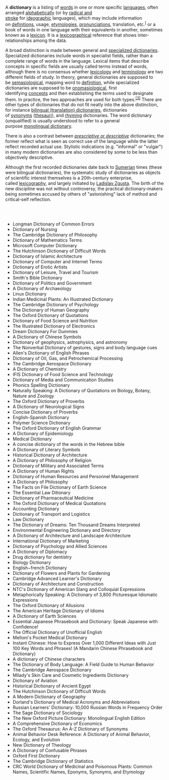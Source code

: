<p>A&nbsp;<strong>dictionary</strong>&nbsp;is a listing of&nbsp;<a title="Word" href="https://en.wikipedia.org/wiki/Word">words</a>&nbsp;in one or more specific&nbsp;<a title="Language" href="https://en.wikipedia.org/wiki/Language">languages</a>, often arranged&nbsp;<a title="Alphabetical order" href="https://en.wikipedia.org/wiki/Alphabetical_order">alphabetically</a>&nbsp;(or by&nbsp;<a class="mw-redirect" title="Radical-and-stroke sorting" href="https://en.wikipedia.org/wiki/Radical-and-stroke_sorting">radical and stroke</a>&nbsp;for&nbsp;<a class="mw-redirect" title="Ideographic" href="https://en.wikipedia.org/wiki/Ideographic">ideographic</a>&nbsp;languages), which may include information on&nbsp;<a title="Definition" href="https://en.wikipedia.org/wiki/Definition">definitions</a>, usage,&nbsp;<a class="mw-redirect" title="Etymologies" href="https://en.wikipedia.org/wiki/Etymologies">etymologies</a>,&nbsp;<a title="Pronunciation" href="https://en.wikipedia.org/wiki/Pronunciation">pronunciations</a>, translation, etc.<sup id="cite_ref-Web1_1-0" class="reference"><a href="https://en.wikipedia.org/wiki/Dictionary#cite_note-Web1-1">[</a></sup>&nbsp;or a book of words in one language with their equivalents in another, sometimes known as a&nbsp;<a title="Lexicon" href="https://en.wikipedia.org/wiki/Lexicon">lexicon</a>.&nbsp;It is a&nbsp;<a title="Lexicography" href="https://en.wikipedia.org/wiki/Lexicography">lexicographical</a>&nbsp;reference that shows inter-relationships among the data.</p>
<p>A broad distinction is made between general and&nbsp;<a class="mw-redirect" title="Specialized dictionaries" href="https://en.wikipedia.org/wiki/Specialized_dictionaries">specialized dictionaries</a>. Specialized dictionaries include words in specialist fields, rather than a complete range of words in the language. Lexical items that describe concepts in specific fields are usually called terms instead of words, although there is no consensus whether&nbsp;<a title="Lexicology" href="https://en.wikipedia.org/wiki/Lexicology">lexicology</a>&nbsp;and&nbsp;<a title="Terminology" href="https://en.wikipedia.org/wiki/Terminology">terminology</a>&nbsp;are two different fields of study. In theory, general dictionaries are supposed to be&nbsp;<a title="Semasiology" href="https://en.wikipedia.org/wiki/Semasiology">semasiological</a>, mapping word to&nbsp;<a title="Definition" href="https://en.wikipedia.org/wiki/Definition">definition</a>, while specialized dictionaries are supposed to be&nbsp;<a title="Onomasiology" href="https://en.wikipedia.org/wiki/Onomasiology">onomasiological</a>, first identifying&nbsp;<a title="Concept" href="https://en.wikipedia.org/wiki/Concept">concepts</a>&nbsp;and then establishing the terms used to designate them. In practice, the two approaches are used for both types.<sup id="cite_ref-Sterkenburg2003_3-0" class="reference"><a href="https://en.wikipedia.org/wiki/Dictionary#cite_note-Sterkenburg2003-3">[3]</a></sup>&nbsp;There are other types of dictionaries that do not fit neatly into the above distinction, for instance&nbsp;<a title="Bilingual dictionary" href="https://en.wikipedia.org/wiki/Bilingual_dictionary">bilingual (translation) dictionaries</a>, dictionaries of&nbsp;<a title="Synonym" href="https://en.wikipedia.org/wiki/Synonym">synonyms</a>&nbsp;(<a title="Thesaurus" href="https://en.wikipedia.org/wiki/Thesaurus">thesauri</a>), and&nbsp;<a class="mw-redirect" title="Rhyming" href="https://en.wikipedia.org/wiki/Rhyming">rhyming</a>&nbsp;dictionaries. The word dictionary (unqualified) is usually understood to refer to a general purpose&nbsp;<a class="mw-redirect" title="Monolingual dictionary" href="https://en.wikipedia.org/wiki/Monolingual_dictionary">monolingual dictionary</a>.</p>
<p>There is also a contrast between&nbsp;<a class="mw-redirect" title="Prescription and description" href="https://en.wikipedia.org/wiki/Prescription_and_description"><em>prescriptive</em>&nbsp;or&nbsp;<em>descriptive</em></a>&nbsp;dictionaries; the former reflect what is seen as correct use of the language while the latter reflect recorded actual use. Stylistic indications (e.g. "informal" or "vulgar") in many modern dictionaries are also considered by some to be less than objectively descriptive.</p>
<p>Although the first recorded dictionaries date back to&nbsp;<a title="Sumer" href="https://en.wikipedia.org/wiki/Sumer">Sumerian</a>&nbsp;times (these were bilingual dictionaries), the systematic study of dictionaries as objects of scientific interest themselves is a 20th-century enterprise, called&nbsp;<a title="Lexicography" href="https://en.wikipedia.org/wiki/Lexicography">lexicography</a>, and largely initiated by&nbsp;<a title="Ladislav Zgusta" href="https://en.wikipedia.org/wiki/Ladislav_Zgusta">Ladislav Zgusta</a>.&nbsp;The birth of the new discipline was not without controversy, the practical dictionary-makers being sometimes accused by others of "astonishing" lack of method and critical-self reflection.</p>

</br>

<h2> </h2>



<ul>

                             

 <li><a target="_blank" href="https://github.com/manjunath5496/Dictionaries/blob/master/dic(2).pdf" style="text-decoration:none;">Longman Dictionary of Common Errors</a></li>
<li><a target="_blank" href="https://github.com/manjunath5496/Dictionaries/blob/master/dic(3).pdf" style="text-decoration:none;">Dictionary of Nursing</a></li>
 <li><a target="_blank" href="https://github.com/manjunath5496/Dictionaries/blob/master/dic(4).pdf" style="text-decoration:none;">The Cambridge Dictionary of Philosophy</a></li>                              
<li><a target="_blank" href="https://github.com/manjunath5496/Dictionaries/blob/master/dic(5).pdf" style="text-decoration:none;">Dictionary of Mathematics Terms</a></li>
<li><a target="_blank" href="https://github.com/manjunath5496/Dictionaries/blob/master/dic(6).pdf" style="text-decoration:none;">Microsoft Computer Dictionary</a></li>
 

 <li><a target="_blank" href="https://github.com/manjunath5496/Dictionaries/blob/master/dic(8).pdf" style="text-decoration:none;">The Hutchinson Dictionary of Difficult Words</a></li>
   <li><a target="_blank" href="https://github.com/manjunath5496/Dictionaries/blob/master/dic(9).pdf" style="text-decoration:none;">Dictionary of Islamic Architecture</a></li>                             
 <li><a target="_blank" href="https://github.com/manjunath5496/Dictionaries/blob/master/dic(10).pdf" style="text-decoration:none;">Dictionary of Computer and Internet Terms </a></li>                              
<li><a target="_blank" href="https://github.com/manjunath5496/Dictionaries/blob/master/dic(11).pdf" style="text-decoration:none;">Dictionary of Erotic Artists</a></li>
<li><a target="_blank" href="https://github.com/manjunath5496/Dictionaries/blob/master/dic(12).pdf" style="text-decoration:none;">Dictionary of Leisure, Travel and Tourism</a></li>
<li><a target="_blank" href="https://github.com/manjunath5496/Dictionaries/blob/master/dic(13).pdf" style="text-decoration:none;">Smith's Bible Dictionary</a></li>
                              
<li><a target="_blank" href="https://github.com/manjunath5496/Dictionaries/blob/master/dic(14).pdf" style="text-decoration:none;">Dictionary of Politics and Government</a></li>
<li><a target="_blank" href="https://github.com/manjunath5496/Dictionaries/blob/master/dic(15).pdf" style="text-decoration:none;">A Dictionary of Archaeology</a></li>



<li><a target="_blank" href="https://github.com/manjunath5496/Dictionaries/blob/master/dic(16).pdf" style="text-decoration:none;">Linux Dictionary</a></li>

  <li><a target="_blank" href="https://github.com/manjunath5496/Dictionaries/blob/master/dic(17).pdf" style="text-decoration:none;">Indian Medicinal Plants: An Illustrated Dictionary</a></li>   
  
<li><a target="_blank" href="https://github.com/manjunath5496/Dictionaries/blob/master/dic(18).pdf" style="text-decoration:none;">The Cambridge Dictionary of Psychology</a></li> 


<li><a target="_blank" href="https://github.com/manjunath5496/Dictionaries/blob/master/dic(20).pdf" style="text-decoration:none;">The Dictionary of Human Geography </a></li>

<li><a target="_blank" href="https://github.com/manjunath5496/Dictionaries/blob/master/dic(21).pdf" style="text-decoration:none;">The Oxford Dictionary of Quotations</a></li>
 

   <li><a target="_blank" href="https://github.com/manjunath5496/Dictionaries/blob/master/dic(24).pdf" style="text-decoration:none;">Dictionary of Food Science and Nutrition</a></li>
 
   <li><a target="_blank" href="https://github.com/manjunath5496/Dictionaries/blob/master/dic(25).pdf" style="text-decoration:none;">The Illustrated Dictionary of Electronics</a></li>                              

  <li><a target="_blank" href="https://github.com/manjunath5496/Dictionaries/blob/master/dic(26).pdf" style="text-decoration:none;">Dream Dictionary For Dummies</a></li>
 
   <li><a target="_blank" href="https://github.com/manjunath5496/Dictionaries/blob/master/dic(27).pdf" style="text-decoration:none;">A Dictionary of Chinese Symbols</a></li>
 
   <li><a target="_blank" href="https://github.com/manjunath5496/Dictionaries/blob/master/dic(28).pdf" style="text-decoration:none;">Dictionary of geophysics, astrophysics, and astronomy  </a></li>
 
   <li><a target="_blank" href="https://github.com/manjunath5496/Dictionaries/blob/master/dic(29).pdf" style="text-decoration:none;">The Nonverbal Dictionary of gestures, signs and body language cues </a></li>                              

  <li><a target="_blank" href="https://github.com/manjunath5496/Dictionaries/blob/master/dic(30).pdf" style="text-decoration:none;">Allen's Dictionary of English Phrases</a></li>
 
   <li><a target="_blank" href="https://github.com/manjunath5496/Dictionaries/blob/master/dic(31).pdf" style="text-decoration:none;">Dictionary of Oil, Gas, and Petrochemical Processing</a></li> 
 

   <li><a target="_blank" href="https://github.com/manjunath5496/Dictionaries/blob/master/dic(33).pdf" style="text-decoration:none;">The Cambridge Aerospace Dictionary</a></li>                              

  <li><a target="_blank" href="https://github.com/manjunath5496/Dictionaries/blob/master/dic(34).pdf" style="text-decoration:none;">A Dictionary of Chemistry</a></li> 
 
  
   <li><a target="_blank" href="https://github.com/manjunath5496/Dictionaries/blob/master/dic(35).pdf" style="text-decoration:none;">IFIS Dictionary of Food Science and Technology</a></li>                              

  <li><a target="_blank" href="https://github.com/manjunath5496/Dictionaries/blob/master/dic(36).pdf" style="text-decoration:none;">Dictionary of Media and Communication Studies</a></li> 
 
<li><a target="_blank" href="https://github.com/manjunath5496/Dictionaries/blob/master/dic(37).pdf" style="text-decoration:none;">Phonics Spelling Dictionary</a></li>
 <li><a target="_blank" href="https://github.com/manjunath5496/Dictionaries/blob/master/dic(38).pdf" style="text-decoration:none;">Naturally Speaking: A Dictionary of Quotations on Biology, Botany, Nature and Zoology</a></li>
<li><a target="_blank" href="https://github.com/manjunath5496/Dictionaries/blob/master/dic(39).pdf" style="text-decoration:none;">The Oxford Dictionary of Proverbs</a></li>
 <li><a target="_blank" href="https://github.com/manjunath5496/Dictionaries/blob/master/dic(40).pdf" style="text-decoration:none;">A Dictionary of Neurological Signs</a></li>                              
<li><a target="_blank" href="https://github.com/manjunath5496/Dictionaries/blob/master/dic(41).pdf" style="text-decoration:none;">Concise Dictionary of Proverbs</a></li>
<li><a target="_blank" href="https://github.com/manjunath5496/Dictionaries/blob/master/dic(42).pdf" style="text-decoration:none;">English-Spanish Dictionary </a></li>
 
  <li><a target="_blank" href="https://github.com/manjunath5496/Dictionaries/blob/master/dic(43).pdf" style="text-decoration:none;">Polymer Science Dictionary </a></li>
 <li><a target="_blank" href="https://github.com/manjunath5496/Dictionaries/blob/master/dic(44).pdf" style="text-decoration:none;">The Oxford Dictionary of English Grammar</a></li>
   <li><a target="_blank" href="https://github.com/manjunath5496/Dictionaries/blob/master/dic(45).pdf" style="text-decoration:none;">A Dictionary of Epidemiology</a></li>                             
 <li><a target="_blank" href="https://github.com/manjunath5496/Dictionaries/blob/master/dic(46).pdf" style="text-decoration:none;">Medical Dictionary</a></li>                              
<li><a target="_blank" href="https://github.com/manjunath5496/Dictionaries/blob/master/dic(47).pdf" style="text-decoration:none;">A concise dictionary of the words in the Hebrew bible</a></li>
<li><a target="_blank" href="https://github.com/manjunath5496/Dictionaries/blob/master/dic(48).pdf" style="text-decoration:none;">A Dictionary of Literary Symbols</a></li>

<li><a target="_blank" href="https://github.com/manjunath5496/Dictionaries/blob/master/dic(49).pdf" style="text-decoration:none;">Historical Dictionary of Architecture</a></li>
                              
<li><a target="_blank" href="https://github.com/manjunath5496/Dictionaries/blob/master/dic(50).pdf" style="text-decoration:none;">A Dictionary of Philosophy of Religion</a></li>
<li><a target="_blank" href="https://github.com/manjunath5496/Dictionaries/blob/master/dic(51).pdf" style="text-decoration:none;">Dictionary of Military and Associated Terms</a></li>

  <li><a target="_blank" href="https://github.com/manjunath5496/Dictionaries/blob/master/dic(52).pdf" style="text-decoration:none;">A Dictionary of Human Rights</a></li>                              

<li><a target="_blank" href="https://github.com/manjunath5496/Dictionaries/blob/master/dic(53).pdf" style="text-decoration:none;">Dictionary of Human Resources and Personnel Management </a></li>
 
<li><a target="_blank" href="https://github.com/manjunath5496/Dictionaries/blob/master/dic(54).pdf" style="text-decoration:none;">A Dictionary of Philosophy </a></li>

<li><a target="_blank" href="https://github.com/manjunath5496/Dictionaries/blob/master/dic(55).pdf" style="text-decoration:none;">The Facts on File Dictionary of Earth Science</a></li>
 
  <li><a target="_blank" href="https://github.com/manjunath5496/Dictionaries/blob/master/dic(56).pdf" style="text-decoration:none;">The Essential Law Ditionary </a></li>                              

  <li><a target="_blank" href="https://github.com/manjunath5496/Dictionaries/blob/master/dic(57).pdf" style="text-decoration:none;">Dictionary of Pharmaceutical Medicine </a></li>
 
   <li><a target="_blank" href="https://github.com/manjunath5496/Dictionaries/blob/master/dic(58).pdf" style="text-decoration:none;">The Oxford Dictionary of Medical Quotations </a></li>
 
 
  <li><a target="_blank" href="https://github.com/manjunath5496/Dictionaries/blob/master/dic(60).pdf" style="text-decoration:none;">Accounting Dictionary </a></li>
 
   <li><a target="_blank" href="https://github.com/manjunath5496/Dictionaries/blob/master/dic(61).pdf" style="text-decoration:none;">Dictionary of Transport and Logistics</a></li>
 
   <li><a target="_blank" href="https://github.com/manjunath5496/Dictionaries/blob/master/dic(62).pdf" style="text-decoration:none;">Law Dictionary </a></li>
 
   <li><a target="_blank" href="https://github.com/manjunath5496/Dictionaries/blob/master/dic(63).pdf" style="text-decoration:none;">The Dictionary of Dreams: Ten Thousand Dreams Interpreted</a></li>                              

  <li><a target="_blank" href="https://github.com/manjunath5496/Dictionaries/blob/master/dic(64).pdf" style="text-decoration:none;">Environmental Engineering Dictionary and Directory</a></li>
 
   <li><a target="_blank" href="https://github.com/manjunath5496/Dictionaries/blob/master/dic(65).pdf" style="text-decoration:none;">A Dictionary of Architecture and Landscape Architecture </a></li> 
 
   <li><a target="_blank" href="https://github.com/manjunath5496/Dictionaries/blob/master/dic(67).pdf" style="text-decoration:none;">International Dictionary of Marketing</a></li>                              

  <li><a target="_blank" href="https://github.com/manjunath5496/Dictionaries/blob/master/dic(68).pdf" style="text-decoration:none;">Dictionary of Psychology and Allied Sciences</a></li> 
 
  
   <li><a target="_blank" href="https://github.com/manjunath5496/Dictionaries/blob/master/dic(69).pdf" style="text-decoration:none;">A Dictionary of Diplomacy</a></li>                              

  <li><a target="_blank" href="https://github.com/manjunath5496/Dictionaries/blob/master/dic(70).pdf" style="text-decoration:none;">Drug dictionary for dentistry </a></li> 
  
 
 <li><a target="_blank" href="https://github.com/manjunath5496/Dictionaries/blob/master/dic(71).pdf" style="text-decoration:none;">Biology Dictionary</a></li>
 
 <li><a target="_blank" href="https://github.com/manjunath5496/Dictionaries/blob/master/dic(72).pdf" style="text-decoration:none;">English−french Dictionary</a></li> 
 
 
 <li><a target="_blank" href="https://github.com/manjunath5496/Dictionaries/blob/master/dic(73).pdf" style="text-decoration:none;">Dictionary of Flowers and Plants for Gardening </a></li>
  <li><a target="_blank" href="https://github.com/manjunath5496/Dictionaries/blob/master/dic(74).pdf" style="text-decoration:none;">Cambridge Advanced Learner's Dictionary</a></li>
                           
<li><a target="_blank" href="https://github.com/manjunath5496/Dictionaries/blob/master/dic(76).rar" style="text-decoration:none;">Dictionary of Architecture and Construction</a></li>

 <li><a target="_blank" href="https://github.com/manjunath5496/Dictionaries/blob/master/dic(1).pdf" style="text-decoration:none;">NTC's Dictionary of American Slang and Colloquial Expressions</a></li> 
 
 
 <li><a target="_blank" href="https://github.com/manjunath5496/Dictionaries/blob/master/dic(7).pdf" style="text-decoration:none;">Metaphorically Speaking: A Dictionary of 3,800 Picturesque Idiomatic Expressions </a></li>
  <li><a target="_blank" href="https://github.com/manjunath5496/Dictionaries/blob/master/dic(19).pdf" style="text-decoration:none;">The Oxford Dictionary of Allusions</a></li>


 <li><a target="_blank" href="https://github.com/manjunath5496/Dictionaries/blob/master/dic(22).pdf" style="text-decoration:none;">The American Heritage Dictionary of Idioms</a></li> 
 
 
 <li><a target="_blank" href="https://github.com/manjunath5496/Dictionaries/blob/master/dic(23).pdf" style="text-decoration:none;">A Dictionary of Earth Sciences </a></li>
  <li><a target="_blank" href="https://github.com/manjunath5496/Dictionaries/blob/master/dic(32).pdf" style="text-decoration:none;">Essential Japanese Phrasebook and Dictionary: Speak Japanese with Confidence!</a></li>

 <li><a target="_blank" href="https://github.com/manjunath5496/Dictionaries/blob/master/dic(59).pdf" style="text-decoration:none;">The Official Dictionary of Unofficial English</a></li>
  <li><a target="_blank" href="https://github.com/manjunath5496/Dictionaries/blob/master/dic(75).pdf" style="text-decoration:none;">Melloni's Pocket Medical Dictionary</a></li>

 <li><a target="_blank" href="https://github.com/manjunath5496/Dictionaries/blob/master/dic(66).pdf" style="text-decoration:none;">Instant Chinese: How to Express Over 1,000 Different Ideas with Just 100 Key Words and Phrases! (A Mandarin Chinese Phrasebook and Dictionary) </a></li>
  <li><a target="_blank" href="https://github.com/manjunath5496/Dictionaries/blob/master/dic(77).pdf" style="text-decoration:none;">A dictionary of Chinese characters</a></li>

 <li><a target="_blank" href="https://github.com/manjunath5496/Dictionaries/blob/master/dic(78).pdf" style="text-decoration:none;">The Dictionary of Body Language: A Field Guide to Human Behavior</a></li>
  <li><a target="_blank" href="https://github.com/manjunath5496/Dictionaries/blob/master/dic(79).pdf" style="text-decoration:none;">The Cambridge Aerospace Dictionary</a></li>
  <li><a target="_blank" href="https://github.com/manjunath5496/Dictionaries/blob/master/dic(80).pdf" style="text-decoration:none;">Milady's Skin Care and Cosmetic Ingredients Dictionary</a></li>
  
  
  <li><a target="_blank" href="https://github.com/manjunath5496/Dictionaries/blob/master/dic(81).pdf" style="text-decoration:none;">Dictionary of Aviation </a></li>
  <li><a target="_blank" href="https://github.com/manjunath5496/Dictionaries/blob/master/dic(82).pdf" style="text-decoration:none;">Historical Dictionary of Ancient Egypt</a></li>

 <li><a target="_blank" href="https://github.com/manjunath5496/Dictionaries/blob/master/dic(83).pdf" style="text-decoration:none;">The Hutchinson Dictionary of Difficult Words</a></li>
  <li><a target="_blank" href="https://github.com/manjunath5496/Dictionaries/blob/master/dic(84).rar" style="text-decoration:none;"> A Modern Dictionary of Geography</a></li>
  <li><a target="_blank" href="https://github.com/manjunath5496/Dictionaries/blob/master/dic(85).pdf" style="text-decoration:none;">Dorland's Dictionary of Medical Acronyms and Abbreviations</a></li> 
  
   <li><a target="_blank" href="https://github.com/manjunath5496/Dictionaries/blob/master/dic(86).pdf" style="text-decoration:none;">Russian Learners' Dictionary: 10,000 Russian Words in Frequency Order</a></li>  
  
<li><a target="_blank" href="https://github.com/manjunath5496/Dictionaries/blob/master/dic(87).pdf" style="text-decoration:none;">The Sage Dictionary of Sociology</a></li> 
  
   <li><a target="_blank" href="https://github.com/manjunath5496/Dictionaries/blob/master/dic(88).pdf" style="text-decoration:none;">The New Oxford Picture Dictionary: Monolingual English Edition</a></li>  
  
 <li><a target="_blank" href="https://github.com/manjunath5496/Dictionaries/blob/master/dic(89).pdf" style="text-decoration:none;">A Comprehensive Dictionary of Economics</a></li> 
  
   <li><a target="_blank" href="https://github.com/manjunath5496/Dictionaries/blob/master/dic(90).pdf" style="text-decoration:none;">The Oxford Thesaurus: An A-Z Dictionary of Synonyms</a></li>  
  
<li><a target="_blank" href="https://github.com/manjunath5496/Dictionaries/blob/master/dic(91).pdf" style="text-decoration:none;">Animal Behavior Desk Reference: A Dictionary of Animal Behavior, Ecology, and Evolution</a></li>  
  
 <li><a target="_blank" href="https://github.com/manjunath5496/Dictionaries/blob/master/dic(92).pdf" style="text-decoration:none;">New Dictionary of Theology</a></li> 
  
   <li><a target="_blank" href="https://github.com/manjunath5496/Dictionaries/blob/master/dic(93).pdf" style="text-decoration:none;">A Dictionary of Confusable Phrases</a></li> 
  
   
 <li><a target="_blank" href="https://github.com/manjunath5496/Dictionaries/blob/master/dic(94).pdf" style="text-decoration:none;">Oxford First Dictionary </a></li> 
  
   <li><a target="_blank" href="https://github.com/manjunath5496/Dictionaries/blob/master/dic(95).pdf" style="text-decoration:none;">The Cambridge Dictionary of Statistics</a></li>  
  <li><a target="_blank" href="https://github.com/manjunath5496/Dictionaries/blob/master/dic(96).rar" style="text-decoration:none;">CRC World Dictionary of Medicinal and Poisonous Plants: Common Names, Scientific Names, Eponyms, Synonyms, and Etymology</a></li>    
   
 </ul>
